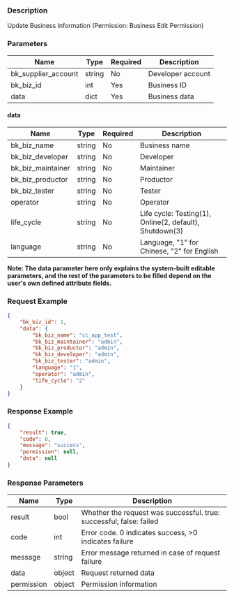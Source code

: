 ### Description

Update Business Information (Permission: Business Edit Permission)

### Parameters

| Name                | Type   | Required | Description       |
|---------------------|--------|----------|-------------------|
| bk_supplier_account | string | No       | Developer account |
| bk_biz_id           | int    | Yes      | Business ID       |
| data                | dict   | Yes      | Business data     |

#### data

| Name              | Type   | Required | Description                                             |
|-------------------|--------|----------|---------------------------------------------------------|
| bk_biz_name       | string | No       | Business name                                           |
| bk_biz_developer  | string | No       | Developer                                               |
| bk_biz_maintainer | string | No       | Maintainer                                              |
| bk_biz_productor  | string | No       | Productor                                               |
| bk_biz_tester     | string | No       | Tester                                                  |
| operator          | string | No       | Operator                                                |
| life_cycle        | string | No       | Life cycle: Testing(1), Online(2, default), Shutdown(3) |
| language          | string | No       | Language, "1" for Chinese, "2" for English              |

**Note: The data parameter here only explains the system-built editable parameters, and the rest of the parameters to be
filled depend on the user's own defined attribute fields.**

### Request Example

```json
{
    "bk_biz_id": 1,
    "data": {
        "bk_biz_name": "cc_app_test",
        "bk_biz_maintainer": "admin",
        "bk_biz_productor": "admin",
        "bk_biz_developer": "admin",
        "bk_biz_tester": "admin",
        "language": "1",
        "operator": "admin",
        "life_cycle": "2"
    }
}
```

### Response Example

```json
{
    "result": true,
    "code": 0,
    "message": "success",
    "permission": null,
    "data": null
}
```

### Response Parameters

| Name       | Type   | Description                                                         |
|------------|--------|---------------------------------------------------------------------|
| result     | bool   | Whether the request was successful. true: successful; false: failed |
| code       | int    | Error code. 0 indicates success, >0 indicates failure               |
| message    | string | Error message returned in case of request failure                   |
| data       | object | Request returned data                                               |
| permission | object | Permission information                                              |
